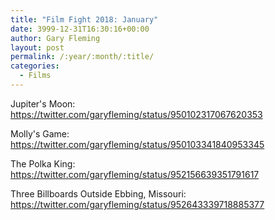 ```yaml
---
title: "Film Fight 2018: January"
date: 3999-12-31T16:30:16+00:00
author: Gary Fleming
layout: post
permalink: /:year/:month/:title/
categories:
  - Films
---
```


Jupiter's Moon: https://twitter.com/garyfleming/status/950102317067620353

Molly's Game: https://twitter.com/garyfleming/status/950103341840953345

The Polka King: https://twitter.com/garyfleming/status/952156639351791617

Three Billboards Outside Ebbing, Missouri: https://twitter.com/garyfleming/status/952643339718885377
